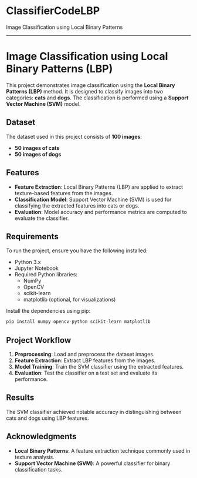 # ClassifierCodeLBP
Image Classification using Local Binary Patterns

 

---

# Image Classification using Local Binary Patterns (LBP)

This project demonstrates image classification using the **Local Binary Patterns (LBP)** method. It is designed to classify images into two categories: **cats** and **dogs**. The classification is performed using a **Support Vector Machine (SVM)** model.

## Dataset
The dataset used in this project consists of **100 images**:
- **50 images of cats**
- **50 images of dogs**

## Features
- **Feature Extraction**: Local Binary Patterns (LBP) are applied to extract texture-based features from the images.
- **Classification Model**: Support Vector Machine (SVM) is used for classifying the extracted features into cats or dogs.
- **Evaluation**: Model accuracy and performance metrics are computed to evaluate the classifier.

## Requirements
To run the project, ensure you have the following installed:
- Python 3.x
- Jupyter Notebook
- Required Python libraries:
  - NumPy
  - OpenCV
  - scikit-learn
  - matplotlib (optional, for visualizations)

Install the dependencies using pip:
```bash
pip install numpy opencv-python scikit-learn matplotlib
```


## Project Workflow
1. **Preprocessing**: Load and preprocess the dataset images.
2. **Feature Extraction**: Extract LBP features from the images.
3. **Model Training**: Train the SVM classifier using the extracted features.
4. **Evaluation**: Test the classifier on a test set and evaluate its performance.

## Results
The SVM classifier achieved notable accuracy in distinguishing between cats and dogs using LBP features.

## Acknowledgments
- **Local Binary Patterns**: A feature extraction technique commonly used in texture analysis.
- **Support Vector Machine (SVM)**: A powerful classifier for binary classification tasks.



